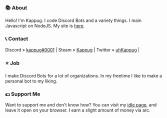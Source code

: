 ### 📚 About
Hello! I'm Kappug. I code Discord Bots and a variety things. I main Javascript on NodeJS. My site is [here](https://kappug.cf).

### 📞 Contact
Discord » [kappug#0001](https://discord.gg/bdTp5RZUK4) |
Steam » [Kappug](https://steamcommunity.com/id/kappug) |
Twitter » [uhKappug](https://twitter.com/uhKappug) |

### ⭐ Job
I make Discord Bots for a lot of organizations. In my freetime I like to make a personal bot to my liking.

### 💵 Support Me
Want to support me and don't know how? You can visit my [idle page](https://kappug.cf/idle), and leave it open on your browser. I earn a slight amount of money via arc.

